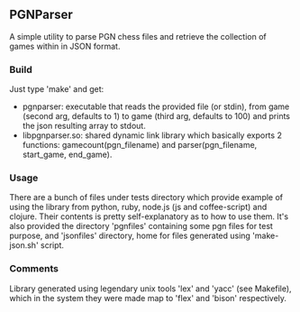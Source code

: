 ## PGNParser
A simple utility to parse PGN chess files and retrieve the collection of games
within in JSON format.

### Build
Just type 'make' and get:
* pgnparser: executable that reads the provided file (or stdin), from game
(second arg, defaults to 1) to game (third arg, defaults to 100) and prints
the json resulting array to stdout.
* libpgnparser.so: shared dynamic link library which basically exports 2
functions: gamecount(pgn_filename) and parser(pgn_filename, start_game, 
end_game).
       
### Usage
There are a bunch of files under tests directory which provide example of using
the library from python, ruby, node.js (js and coffee-script) and clojure.
Their contents is pretty self-explanatory as to how to use them.
It's also provided the directory 'pgnfiles' containing some pgn files for test purpose, 
and 'jsonfiles' directory, home for files generated using 'make-json.sh' script.

### Comments
Library generated using legendary unix tools 'lex' and 'yacc' (see Makefile),
which in the system they were made map to 'flex' and 'bison' respectively.


